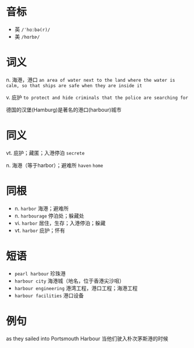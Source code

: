 # 音标

- 英 `/ˈhɑ:bə(r)/`
- 美 `/hɑrbɚ/`

# 词义

n. 海港，港口
`an area of water next to the land where the water is calm, so that ships are safe when they are inside it`

v. 庇护
`to protect and hide criminals that the police are searching for`



德国的汉堡(Hamburg)是著名的港口(harbour)城市

# 同义

vt. 庇护；藏匿；入港停泊
`secrete`

n. 海港（等于harbor）；避难所
`haven` `home`

# 同根

- n. `harbor` 海港；避难所
- n. `harbourage` 停泊处；躲藏处
- vi. `harbor` 居住，生存；入港停泊；躲藏
- vt. `harbor` 庇护；怀有

# 短语

- `pearl harbour` 珍珠港
- `harbour city` 海港城（地名，位于香港尖沙咀）
- `harbour engineering` 港湾工程，港口工程；海港工程
- `harbour facilities` 港口设备

# 例句

as they sailed into Portsmouth Harbour
当他们驶入朴次茅斯港的时候


